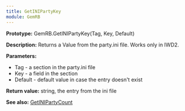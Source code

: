 ```yaml
---
title: GetINIPartyKey
module: GemRB
---
```


**Prototype:** GemRB.GetINIPartyKey(Tag, Key, Default)

**Description:** Returns a Value from the party.ini file. 
Works only in IWD2.

**Parameters:**
  * Tag - a section in the party.ini file
  * Key - a field in the section
  * Default - default value in case the entry doesn't exist

**Return value:** string, the entry from the ini file

**See also:** [GetINIPartyCount](GetINIPartyCount.md)
